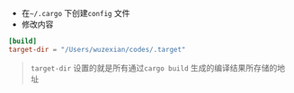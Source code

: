 
- 在`~/.cargo` 下创建`config` 文件 
- 修改内容

```toml
[build]
target-dir = "/Users/wuzexian/codes/.target"
```

> `target-dir` 设置的就是所有通过`cargo build` 生成的编译结果所存储的地址